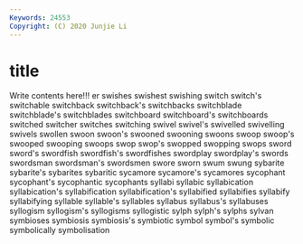 ```yaml
---
Keywords: 24553
Copyright: (C) 2020 Junjie Li
---
```


# title

Write contents here!!!
er 
swishes
swishest 
swishing 
switch 
switch's 
switchable 
switchback 
switchback's 
switchbacks 
switchblade 
switchblade's
switchblades 
switchboard 
switchboard's 
switchboards 
switched 
switcher 
switches 
switching 
swivel 
swivel's
swivelled 
swivelling 
swivels 
swollen 
swoon 
swoon's 
swooned 
swooning 
swoons 
swoop
swoop's 
swooped 
swooping 
swoops 
swop 
swop's 
swopped 
swopping 
swops 
sword
sword's 
swordfish 
swordfish's 
swordfishes 
swordplay 
swordplay's 
swords 
swordsman 
swordsman's 
swordsmen
swore 
sworn 
swum 
swung 
sybarite 
sybarite's 
sybarites 
sybaritic 
sycamore 
sycamore's
sycamores 
sycophant 
sycophant's 
sycophantic 
sycophants 
syllabi 
syllabic 
syllabication 
syllabication's 
syllabification
syllabification's 
syllabified 
syllabifies 
syllabify 
syllabifying 
syllable 
syllable's 
syllables 
syllabus 
syllabus's
syllabuses 
syllogism 
syllogism's 
syllogisms 
syllogistic 
sylph 
sylph's 
sylphs 
sylvan 
symbioses
symbiosis 
symbiosis's 
symbiotic 
symbol 
symbol's 
symbolic 
symbolically 
symbolisation 
